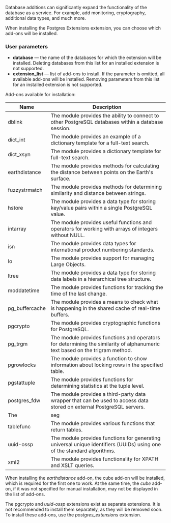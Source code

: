 Database additions can significantly expand the functionality of the database as a service. For example, add monitoring, cryptography, additional data types, and much more.

When installing the Postgres Extensions extension, you can choose which add-ons will be installed.

### User parameters

- **database** — the name of the databases for which the extension will be installed. Deleting databases from this list for an installed extension is not supported.
- **extension_list** — list of add-ons to install. If the parameter is omitted, all available add-ons will be installed. Removing parameters from this list for an installed extension is not supported.

Add-ons available for installation:

|Name|Description|
|----------------|-----------------------------------------------------------------------------------------------------------------------------------------------|
| dblink | The module provides the ability to connect to other PostgreSQL databases within a database session.                                    |
| dict_int | The module provides an example of a dictionary template for a full-text search.                                                                       |
| dict_xsyn | The module provides a dictionary template for full-text search.                                                                              |
| earthdistance | The module provides methods for calculating the distance between points on the Earth's surface.                                                         |
| fuzzystrmatch | The module provides methods for determining similarity and distance between strings.                                                             |
| hstore | The module provides a data type for storing key/value pairs within a single PostgreSQL value.                                          |
| intarray | The module provides useful functions and operators for working with arrays of integers without NULL.                                                |
| isn | The module provides data types for international product numbering standards.                                                              |
| lo | The module provides support for managing Large Objects.                                                                 |
|ltree | The module provides a data type for storing data labels in a hierarchical tree structure.                                              |
| moddatetime | The module provides functions for tracking the time of the last change.                                                                   |
| pg_buffercache | The module provides a means to check what is happening in the shared cache of real-time buffers.                                        |
| pgcrypto | The module provides cryptographic functions for PostgreSQL.                                                                                |
| pg_trgm | The module provides functions and operators for determining the similarity of alphanumeric text based on the trigram method.                  |
| pgrowlocks | The module provides a function to show information about locking rows in the specified table.                                                    |
| pgstattuple | The module provides functions for determining statistics at the tuple level.                                                                   |
| postgres_fdw | The module provides a third-party data wrapper that can be used to access data stored on external PostgreSQL servers.    |
 The |seg| module provides a data type for representing segments or intervals of floating-point numbers.                                           |
| tablefunc | The module provides various functions that return tables.                                                                                 |
| uuid-ossp | The module provides functions for generating universal unique identifiers (UUIDs) using one of the standard algorithms. |
| xml2 | The module provides functionality for XPATH and XSLT queries.                                                                              |

<warn>

When installing the _earthdistance_ add-on, the cube add-on will be installed, which is required for the first one to work. At the same time, the _cube_ add-on, if it was not specified for manual installation, may not be displayed in the list of add-ons.

The pgcrypto and _uuid-ossp_ extensions exist as separate extensions. It is not recommended to install them separately, as they will be removed soon. To install these add-ons, use the _postgres_extensions_ extension.

</warn>

